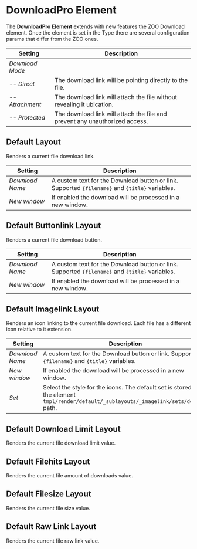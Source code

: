 # DownloadPro Element

The **DownloadPro Element** extends with new features the ZOO Download element. Once the element is set in the Type there are several configuration params that differ from the ZOO ones.

| Setting         | Description                                                                 |
| --------------- | --------------------------------------------------------------------------- |
| _Download Mode_ |
| -- _Direct_     | The download link will be pointing directly to the file.                    |
| -- _Attachment_ | The download link will attach the file without revealing it ubication.      |
| -- _Protected_  | The download link will attach the file and prevent any unauthorized access. |

## Default Layout

Renders a current file download link.

| Setting         | Description                                                                                    |
| --------------- | ---------------------------------------------------------------------------------------------- |
| _Download Name_ | A custom text for the Download button or link. Supported `{filename}` and `{title}` variables. |
| _New window_    | If enabled the download will be processed in a new window.                                     |

## Default Buttonlink Layout

Renders a current file download button.

| Setting         | Description                                                                                    |
| --------------- | ---------------------------------------------------------------------------------------------- |
| _Download Name_ | A custom text for the Download button or link. Supported `{filename}` and `{title}` variables. |
| _New window_    | If enabled the download will be processed in a new window.                                     |

## Default Imagelink Layout

Renders an icon linking to the current file download. Each file has a different icon relative to it extension.

| Setting         | Description                                                                                                                              |
| --------------- | ---------------------------------------------------------------------------------------------------------------------------------------- |
| _Download Name_ | A custom text for the Download button or link. Supported `{filename}` and `{title}` variables.                                           |
| _New window_    | If enabled the download will be processed in a new window.                                                                               |
| _Set_           | Select the style for the icons. The default set is stored in the element `tmpl/render/default/_sublayouts/_imagelink/sets/default` path. |

## Default Download Limit Layout

Renders the current file download limit value.

## Default Filehits Layout

Renders the current file amount of downloads value.

## Default Filesize Layout

Renders the current file size value.

## Default Raw Link Layout

Renders the current file raw link value.
